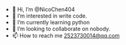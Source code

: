 - 👋 Hi, I’m @NicoChen404
- 👀 I’m interested in write code.
- 🌱 I’m currently learning python
- 💞️ I’m looking to collaborate on nobody.
- 📫 How to reach me <2523730014@qq.com>

<!---
NicoChen404/NicoChen404 is a ✨ special ✨ repository because its `README.md` (this file) appears on your GitHub profile.
You can click the Preview link to take a look at your changes.
--->
